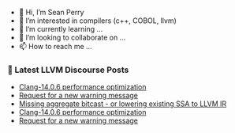 - 👋 Hi, I’m Sean Perry
- 👀 I’m interested in compilers (c++, COBOL, llvm)
- 🌱 I’m currently learning ...
- 💞️ I’m looking to collaborate on ...
- 📫 How to reach me ...

<!---
s66perry/s66perry is a ✨ special ✨ repository because its `README.md` (this file) appears on your GitHub profile.
You can click the Preview link to take a look at your changes.
--->
### 📕 Latest LLVM Discourse Posts

<!-- DISCOURSE-LLVM:START -->
- [Clang-14.0.6 performance optimization](https://discourse.llvm.org/t/clang-14-0-6-performance-optimization/65757?page=2#post_24)
- [Request for a new warning message](https://discourse.llvm.org/t/request-for-a-new-warning-message/65982#post_3)
- [Missing aggregate bitcast - or lowering existing SSA to LLVM IR](https://discourse.llvm.org/t/missing-aggregate-bitcast-or-lowering-existing-ssa-to-llvm-ir/64223#post_2)
- [Clang-14.0.6 performance optimization](https://discourse.llvm.org/t/clang-14-0-6-performance-optimization/65757?page=2#post_23)
- [Request for a new warning message](https://discourse.llvm.org/t/request-for-a-new-warning-message/65982#post_2)
<!-- DISCOURSE-LLVM:END -->
